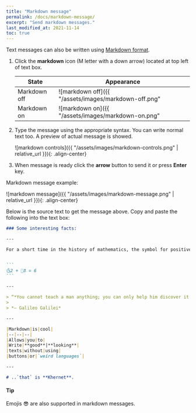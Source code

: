```yaml
---
title: "Markdown message"
permalink: /docs/markdown-message/
excerpt: "Send markdown messages."
last_modified_at: 2021-11-14
toc: true
---
```


Text messages can also be written using [Markdown format](https://en.wikipedia.org/wiki/Markdown).

1. Click the **markdown** icon (M letter with a down arrow) located at top left of text box.

   |State|Appearance|
   |--|--|
   |Markdown off|![markdown off]({{ "/assets/images/markdown-off.png" | relative_url }}){: .align-center}|
   |Markdown on|![markdown on]({{ "/assets/images/markdown-on.png" | relative_url }}){: .align-center}|

2. Type the message using the appropriate syntax. You can write normal text too. A preview of actual message is showed.

   ![markdown controls]({{ "/assets/images/markdown-controls.png" | relative_url }}){: .align-center}

3. When message is ready click the **arrow** button to send it or press **Enter** key.


Markdown message example:

![markdown message]({{ "/assets/images/markdown-message.png" | relative_url }}){: .align-center}

Below is the source text to get the message above. Copy and paste the following into the text box:

~~~markdown
### Some interesting facts:

---

For a short time in the history of mathematics, the symbol for positive and negative was a moon.  This is how you would write -2 + 8 = 6


```  
🌜2 + 🌛8 = 6
```  

---

> “*You cannot teach a man anything; you can only help him discover it in himself.*”
>
> *– Galileo Galilei*

---

|Markdown|is|cool|
|--|--|--|
|Allows|you|to|
|Write|**good**|**looking**|
|texts|without|using|
|buttons|or|`weird languages`|

---

# ..`that` is **Khernet**.

~~~


<div class="notice--success" markdown="1">
  <h4 class="no_toc"><i class="fas fa-lightbulb"></i> Tip</h4>
  Emojis 😎 are also supported in markdown messages.
</div>